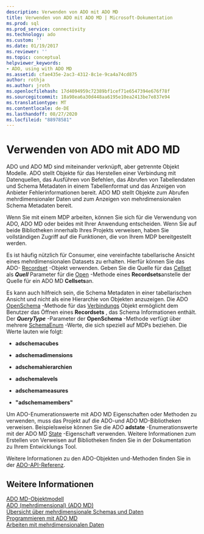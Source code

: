 ```yaml
---
description: Verwenden von ADO mit ADO MD
title: Verwenden von ADO mit ADO MD | Microsoft-Dokumentation
ms.prod: sql
ms.prod_service: connectivity
ms.technology: ado
ms.custom: ''
ms.date: 01/19/2017
ms.reviewer: ''
ms.topic: conceptual
helpviewer_keywords:
- ADO, using with ADO MD
ms.assetid: cfae435e-2ac3-4312-8c1e-9ca4a74cd875
author: rothja
ms.author: jroth
ms.openlocfilehash: 17d4094959c72389bf1cef71e6547394e676f78f
ms.sourcegitcommit: 18a98ea6a30d448aa6195e10ea2413be7e837e94
ms.translationtype: MT
ms.contentlocale: de-DE
ms.lasthandoff: 08/27/2020
ms.locfileid: "88978581"
---
```

# <a name="using-ado-with-ado-md"></a>Verwenden von ADO mit ADO MD
ADO und ADO MD sind miteinander verknüpft, aber getrennte Objekt Modelle. ADO stellt Objekte für das Herstellen einer Verbindung mit Datenquellen, das Ausführen von Befehlen, das Abrufen von Tabellendaten und Schema Metadaten in einem Tabellenformat und das Anzeigen von Anbieter Fehlerinformationen bereit. ADO MD stellt Objekte zum Abrufen mehrdimensionaler Daten und zum Anzeigen von mehrdimensionalen Schema Metadaten bereit.  
  
 Wenn Sie mit einem MDP arbeiten, können Sie sich für die Verwendung von ADO, ADO MD oder beides mit Ihrer Anwendung entscheiden. Wenn Sie auf beide Bibliotheken innerhalb Ihres Projekts verweisen, haben Sie vollständigen Zugriff auf die Funktionen, die von Ihrem MDP bereitgestellt werden.  
  
 Es ist häufig nützlich für Consumer, eine vereinfachte tabellarische Ansicht eines mehrdimensionalen Datasets zu erhalten. Hierfür können Sie das ADO- [Recordset](../../reference/ado-api/recordset-object-ado.md) -Objekt verwenden. Geben Sie die Quelle für das [Cellset](../../reference/ado-md-api/cellset-object-ado-md.md) als ***Quell*** Parameter für die [Open](../../reference/ado-api/open-method-ado-recordset.md) -Methode eines **Recordsets**anstelle der Quelle für ein ADO MD **Cellsets**an.  
  
 Es kann auch hilfreich sein, die Schema Metadaten in einer tabellarischen Ansicht und nicht als eine Hierarchie von Objekten anzuzeigen. Die ADO [OpenSchema](../../reference/ado-api/openschema-method.md) -Methode für das [Verbindungs](../../reference/ado-api/connection-object-ado.md) Objekt ermöglicht dem Benutzer das Öffnen eines **Recordsets** , das Schema Informationen enthält. Der ***QueryType*** -Parameter der **OpenSchema** -Methode verfügt über mehrere [SchemaEnum](../../reference/ado-api/schemaenum.md) -Werte, die sich speziell auf MDPs beziehen. Die Werte lauten wie folgt:  
  
-   **adschemacubes**  
  
-   **adschemadimensions**  
  
-   **adschemahierarchien**  
  
-   **adschemalevels**  
  
-   **adschemameasures**  
  
-   **"adschemamembers"**  
  
 Um ADO-Enumerationswerte mit ADO MD Eigenschaften oder Methoden zu verwenden, muss das Projekt auf die ADO-und ADO MD-Bibliotheken verweisen. Beispielsweise können Sie die ADO **adstate** -Enumerationswerte mit der ADO MD [State](../../reference/ado-md-api/state-property-ado-md.md) -Eigenschaft verwenden. Weitere Informationen zum Erstellen von Verweisen auf Bibliotheken finden Sie in der Dokumentation zu Ihrem Entwicklungs Tool.  
  
 Weitere Informationen zu den ADO-Objekten und-Methoden finden Sie in der [ADO-API-Referenz](../../reference/ado-api/ado-api-reference.md).  
  
## <a name="see-also"></a>Weitere Informationen  
 [ADO MD-Objektmodell](../../reference/ado-md-api/ado-md-object-model.md)   
 [ADO (mehrdimensional) (ADO MD)](./ado-multidimensional-ado-md.md)   
 [Übersicht über mehrdimensionale Schemas und Daten](./overview-of-multidimensional-schemas-and-data.md)   
 [Programmieren mit ADO MD](./programming-with-ado-md.md)   
 [Arbeiten mit mehrdimensionalen Daten](./working-with-multidimensional-data.md)